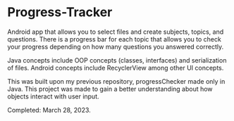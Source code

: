 # Progress-Tracker
Android app that allows you to select files and create subjects, topics, and questions. There is a progress bar for each topic that allows you to check your progress depending on how many questions you answered correctly. 

Java concepts include OOP concepts (classes, interfaces) and serialization of files. 
Android concepts include RecyclerView among other UI concepts. 

This was built upon my previous repository, progressChecker made only in Java. This project was made to gain a better understanding about how objects interact with user input. 

Completed: March 28, 2023. 
